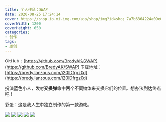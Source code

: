```yaml
---
title: 个人作品：SWAP
date: 2020-08-25 17:24:14
cover: https://shop.io.mi-img.com/app/shop/img?id=shop_7a7b6364224a09e07be33c8188076051.jpeg
coverWidth: 1200
coverHeight: 650
categories:
- 创作
tags:
- 原创
---
```


GitHub：[https://github.com/BredyAK/SWAP](https://github.com/BredyAK/SWAP)
下载地址：[https://bredy.lanzous.com/i20lDfrgz0d](https://bredy.lanzous.com/i20lDfrgz0d)

扮演蓝色小人，发射**交换弹**命中两个不同物体来交换它们的位置。想办法到达终点吧！

<!-- more -->

彩蛋：这是我人生中独立制作的第一款游戏。

<a data-fancybox="gallery" href="https://shop.io.mi-img.com/app/shop/img?id=shop_2d95566daade2efdb48729a6217b6cbc.jpeg"><img src="https://shop.io.mi-img.com/app/shop/img?id=shop_2d95566daade2efdb48729a6217b6cbc.jpeg"></a>
<a data-fancybox="gallery" href="https://shop.io.mi-img.com/app/shop/img?id=shop_24a0325b131022bb87c7f0261d98c081.jpeg"><img src="https://shop.io.mi-img.com/app/shop/img?id=shop_24a0325b131022bb87c7f0261d98c081.jpeg"></a>
<a data-fancybox="gallery" href="https://shop.io.mi-img.com/app/shop/img?id=shop_7a7b6364224a09e07be33c8188076051.jpeg"><img src="https://shop.io.mi-img.com/app/shop/img?id=shop_7a7b6364224a09e07be33c8188076051.jpeg"></a>
<a data-fancybox="gallery" href="https://shop.io.mi-img.com/app/shop/img?id=shop_f07e56287af4a6c8b1932935061c5af7.jpeg"><img src="https://shop.io.mi-img.com/app/shop/img?id=shop_f07e56287af4a6c8b1932935061c5af7.jpeg"></a>
<a data-fancybox="gallery" href="https://shop.io.mi-img.com/app/shop/img?id=shop_ae8cacf532ab25baf661e0c77f5f2223.jpeg"><img src="https://shop.io.mi-img.com/app/shop/img?id=shop_ae8cacf532ab25baf661e0c77f5f2223.jpeg"></a>